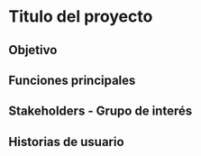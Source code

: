 # Titulo del proyecto
## Objetivo

## Funciones principales
## Stakeholders - Grupo de interés
## Historias de usuario
